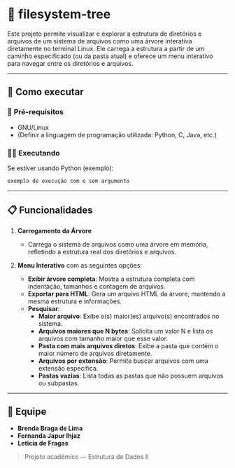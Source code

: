 # 📂 **filesystem-tree**

Este projeto permite visualizar e explorar a estrutura de diretórios e arquivos de um sistema de arquivos como uma árvore interativa diretamente no terminal Linux. Ele carrega a estrutura a partir de um caminho especificado (ou da pasta atual) e oferece um menu interativo para navegar entre os diretórios e arquivos.

---

## 🚀 **Como executar**

### 🔧 **Pré-requisitos**

- GNU/Linux
- (Definir a linguagem de programação utilizada: Python, C, Java, etc.)

### 🏃‍♂️ **Executando**

Se estiver usando Python (exemplo):

```bash
exemplo de execução com e sem argumento
``` 


---
## 📋 **Funcionalidades**

1. **Carregamento da Árvore**
    - Carrega o sistema de arquivos como uma árvore em memória, refletindo a estrutura real dos diretórios e arquivos.

2. **Menu Interativo** com as seguintes opções:
    - **Exibir árvore completa**: Mostra a estrutura completa com indentação, tamanhos e contagem de arquivos.
    - **Exportar para HTML**: Gera um arquivo HTML da árvore, mantendo a mesma estrutura e informações.
    - **Pesquisar**:
        - **Maior arquivo**: Exibe o(s) maior(es) arquivo(s) encontrados no sistema.
        - **Arquivos maiores que N bytes**: Solicita um valor N e lista os arquivos com tamanho maior que esse valor.
        - **Pasta com mais arquivos diretos**: Exibe a pasta que contém o maior número de arquivos diretamente.
        - **Arquivos por extensão**: Permite buscar arquivos com uma extensão específica.
        - **Pastas vazias**: Lista todas as pastas que não possuem arquivos ou subpastas.

---

## 👥 **Equipe**

- **Brenda Braga de Lima**
- **Fernanda Japur Ihjaz**
- **Leticia de Fragas**


> Projeto acadêmico — Estrutura de Dados II
